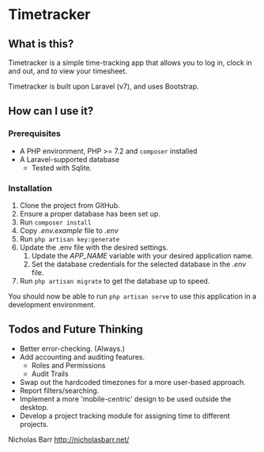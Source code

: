 # Timetracker

## What is this?
Timetracker is a simple time-tracking app that allows you to log in, 
 clock in and out, and to view your timesheet.

Timetracker is built upon Laravel (v7), and uses Bootstrap.


## How can I use it?
### Prerequisites
 - A PHP environment, PHP >= 7.2 and `composer` installed
 - A Laravel-supported database
    - Tested with Sqlite.
 
### Installation
 1. Clone the project from GitHub.
 1. Ensure a proper database has been set up.
 1. Run `composer install`
 1. Copy *.env.example* file to *.env*
 1. Run `php artisan key:generate`
 1. Update the .env file with the desired settings.
    1. Update the *APP_NAME* variable with your desired application name.
    1. Set the database credentials for the selected database in the *.env* file.
 1. Run `php artisan migrate` to get the database up to speed.
 
 You should now be able to run `php artisan serve` to use this application
 in a development environment.
 
## Todos and Future Thinking

 - Better error-checking. (Always.)
 - Add accounting and auditing features.
   - Roles and Permissions
   - Audit Trails
 - Swap out the hardcoded timezones for a more user-based approach.
 - Report filters/searching.
 - Implement a more 'mobile-centric' design to be used outside the desktop.
 - Develop a project tracking module for assigning time to different projects.
 




Nicholas Barr http://nicholasbarr.net/



